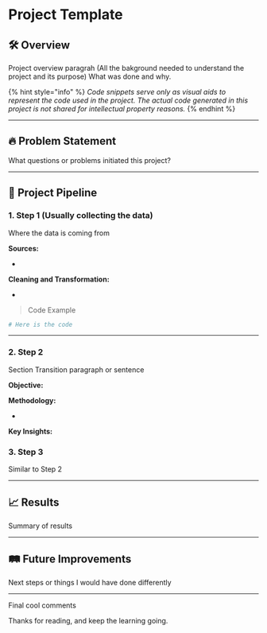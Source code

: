 # Project Template

## 🛠️ Overview

Project overview paragrah (All the bakground needed to understand the project and its purpose) What was done and why.

{% hint style="info" %}
_Code snippets serve only as visual aids to represent the code used in the project. The actual code generated in this project is not shared for intellectual property reasons._
{% endhint %}

***

## 🔥 Problem Statement

What questions or problems initiated this project?

***

## 🧩 Project Pipeline

### 1. Step 1 (Usually collecting the data)

Where the data is coming from

**Sources:**

*

**Cleaning and Transformation:**

*

> Code Example

```r
# Here is the code
```

***

### 2. Step 2

Section Transition paragraph or sentence

**Objective:**

**Methodology:**

*

**Key Insights:**

### 3. Step 3

Similar to Step 2



***

## 📈 Results

Summary of results

***

## 🛤️ Future Improvements

Next steps or things I would have done differently

***

Final cool comments

Thanks for reading, and keep the learning going.
